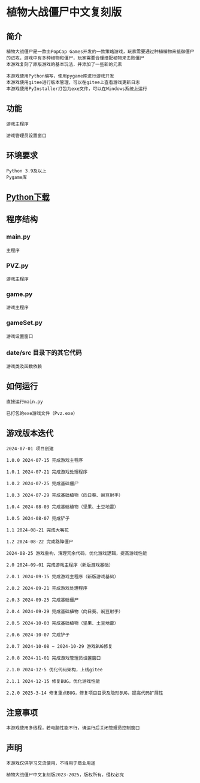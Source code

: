 # 植物大战僵尸中文复刻版

## 简介

    植物大战僵尸是一款由PopCap Games开发的一款策略游戏，玩家需要通过种植植物来抵御僵尸的进攻，游戏中有多种植物和僵尸，玩家需要合理搭配植物来击败僵尸
    本游戏复刻了原版游戏的基本玩法，并添加了一些新的元素

    本游戏使用Python编写，使用pygame库进行游戏开发
    本游戏使用gitee进行版本管理，可以在gitee上查看游戏更新日志
    本游戏使用PyInstaller打包为exe文件，可以在Windows系统上运行

## 功能

    游戏主程序

    游戏管理员设置窗口

## 环境要求

    Python 3.9及以上
    Pygame库

## [Python下载](https://www.python.org/downloads/)

## 程序结构

### main.py

    主程序

### PVZ.py

    游戏主程序

### game.py

    游戏主程序

### gameSet.py

    游戏设置窗口

### date/src 目录下的其它代码

    游戏类及函数依赖

## 如何运行

    直接运行main.py

    已打包的exe游戏文件（Pvz.exe）

## 游戏版本迭代

    2024-07-01 项目创建

    1.0.0 2024-07-15 完成游戏主程序

    1.0.1 2024-07-21 完成游戏处理程序

    1.0.2 2024-07-25 完成基础僵尸

    1.0.3 2024-07-29 完成基础植物（向日葵、豌豆射手）

    1.0.4 2024-08-03 完成基础植物（坚果、土豆地雷）

    1.0.5 2024-08-07 完成铲子

    1.1 2024-08-21 完成大嘴花

    1.2 2024-08-22 完成路障僵尸

    2024-08-25 游戏重构，清理冗余代码，优化游戏逻辑，提高游戏性能

    2.0 2024-09-01 完成游戏主程序（新版游戏基础）

    2.0.1 2024-09-15 完成游戏主程序（新版游戏基础）

    2.0.2 2024-09-21 完成游戏处理程序

    2.0.3 2024-09-25 完成基础僵尸

    2.0.4 2024-09-29 完成基础植物（向日葵、豌豆射手）

    2.0.5 2024-10-03 完成基础植物（坚果、土豆地雷）

    2.0.6 2024-10-07 完成铲子

    2.0.7 2024-10-08 ~ 2024-10-29 游戏BUG修复

    2.0.8 2024-11-01 完成游戏管理员设置窗口

    2.1.0 2024-12-5 优化代码架构，上线gitee

    2.1.1 2024-12-15 修复BUG，优化游戏性能

    2.2.0 2025-3-14 修复重点BUG，修复项目目录及隐形BUG，提高代码扩展性
    
## 注意事项

    本游戏使用多线程，若电脑性能不行，请运行后关闭管理员控制窗口

## 声明

    本游戏仅供学习交流使用，不得用于商业用途

    植物大战僵尸中文复刻版2023-2025，版权所有，侵权必究